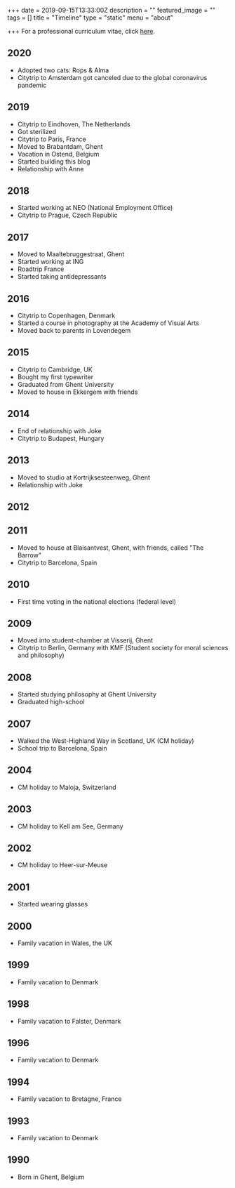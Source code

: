 +++
date = 2019-09-15T13:33:00Z
description = ""
featured_image = ""
tags = []
title = "Timeline"
type = "static"
menu = "about"

+++
For a professional curriculum vitae, click [here](/files/curriculum.pdf).

## 2020

* Adopted two cats: Rops & Alma
* Citytrip to Amsterdam got canceled due to the global coronavirus pandemic

## 2019

* Citytrip to Eindhoven, The Netherlands
* Got sterilized
* Citytrip to Paris, France
* Moved to Brabantdam, Ghent
* Vacation in Ostend, Belgium
* Started building this blog
* Relationship with Anne

## 2018

* Started working at NEO (National Employment Office)
* Citytrip to Prague, Czech Republic

## 2017

* Moved to Maaltebruggestraat, Ghent
* Started working at ING
* Roadtrip France
* Started taking antidepressants

## 2016

* Citytrip to Copenhagen, Denmark
* Started a course in photography at the Academy of Visual Arts
* Moved back to parents in Lovendegem

## 2015

* Citytrip to Cambridge, UK
* Bought my first typewriter
* Graduated from Ghent University
* Moved to house in Ekkergem with friends

## 2014

* End of relationship with Joke
* Citytrip to Budapest, Hungary

## 2013

* Moved to studio at Kortrijksesteenweg, Ghent
* Relationship with Joke

## 2012

## 2011

* Moved to house at Blaisantvest, Ghent, with friends, called "The Barrow"
* Citytrip to Barcelona, Spain

## 2010

* First time voting in the national elections (federal level)

## 2009

* Moved into student-chamber at Visserij, Ghent
* Citytrip to Berlin, Germany with KMF (Student society for moral sciences and philosophy)

## 2008

* Started studying philosophy at Ghent University
* Graduated high-school

## 2007

* Walked the West-Highland Way in Scotland, UK (CM holiday)
* School trip to Barcelona, Spain

## 2004

* CM holiday to Maloja, Switzerland

## 2003

* CM holiday to Kell am See, Germany

## 2002

* CM holiday to Heer-sur-Meuse

## 2001

* Started wearing glasses

## 2000

* Family vacation in Wales, the UK

## 1999

* Family vacation to Denmark

## 1998

* Family vacation to Falster, Denmark

## 1996

* Family vacation to Denmark

## 1994

* Family vacation to Bretagne, France

## 1993

* Family vacation to Denmark

## 1990

* Born in Ghent, Belgium